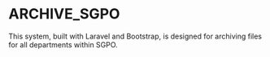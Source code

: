 # ARCHIVE_SGPO
This system, built with Laravel and Bootstrap, is designed for archiving files for all departments within SGPO.
